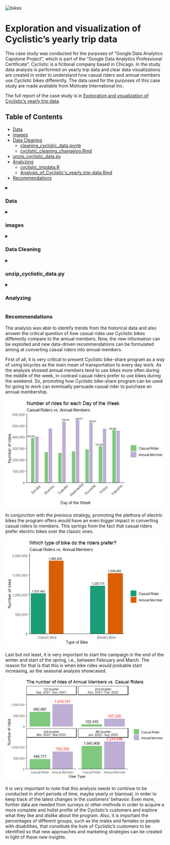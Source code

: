 <img src="https://drive.google.com/uc?export=view&id=1v3RuvyzkKfs1R-UMk6F5fwhNkvSqtPCt" alt="bikes" width="1000" height="625">

# Exploration and visualization of Cyclistic’s yearly trip data

This case study was conducted for the purposes of “Google Data Analytics Capstone Project”, which is part of the “Google Data Analytics Professional Certificate”. Cyclistic is a fictional company based in Chicago.  In the study data analysis is performed on yearly trip data and clear data visualizations are created in order to understand how casual riders and annual members use Cyclistic bikes differently. The data used for the purposes of this case study are made available from Motivate International Inc. 

The full report of the case study is in [Exploration and visualization of Cyclistic’s yearly trip data](https://sites.google.com/view/angelobombotasportfolio/my-projects/exploration-and-visualization-of-cyclistics-yearly-trip-data).

## Table of Contents

- [Data](#data)
- [images](#images)
- [Data Cleaning](#data-cleaning) 
  - [cleaning_cyclistic_data.ipynb](#cleaning_cyclistic_dataipynb)
  - [cyclistic_cleaning_changelog.Rmd](#cyclistic_cleaning_changelogrmd)
- [unzip_cyclistic_data.py](#unzip_cyclistic_datapy)
- [Analyzing](#analyzing)
  - [cyclistic_tripdata.R](#cyclistic_tripdatar)
  - [Analysis_of_Cyclistic's_yearly_trip-data.Rmd](#analysis_of_cyclistics_yearly_trip-datarmd)
- [Recommendations](#recommendations)

<details>
  <summary> <h3>Data</h3> </summary>

The Data folder contains the Cyclistic's yealy trip data from the SQL database. The data are cleaned and ready to use in the analysis process. They are zipped and stored in eleven different volumes.
  
</details>

<details>
  <summary> <h3>images</h3> </summary>

In the images folder they are stored .png files showing the queries from the SQL server used to clean the data. It, also, contains the figures which were produced from the analysis using the r programming language. The same figures can be created from the [cyclistic_tripdata.R](https://github.com/Angelo-Bobotas/Cyclistic_bike-share_analysis/blob/main/cyclistic_tripdata.R) and [Analysis_of_Cyclistic's_yearly_trip-data.Rmd](https://github.com/Angelo-Bobotas/Cyclistic_bike-share_analysis/blob/main/Analysis_of_Cyclistic's_yearly_trip-data.Rmd) files. In addition, there is an image file that was created using the Tableau application.

</details>

<details>
  <summary> <h3>Data Cleaning</h3> </summary>

<details>
<summary> <h4>cleaning_cyclistic_data.ipynb</h4> </summary>

The [cleaning_cyclistic_data.ipynb](https://github.com/Angelo-Bobotas/Cyclistic_bike-share_analysis/blob/main/cleaning_cyclistic_data.ipynb), notebook, explains the cleaning procedure that was followed. More specifically, it presents the SQL queries that were used in the SQL server, the reason behind each query and discusses the final results.
  

</details>

<details>
  <summary> <h4>cyclistic_cleaning_changelog.Rmd</h4> </summary>

[cyclistic_cleaning_changelog.Rmd](https://github.com/Angelo-Bobotas/Cyclistic_bike-share_analysis/blob/main/cyclistic_cleaning_changelog.Rmd) file contains the notable cleaning and manipulation of data. It logs all the steps taken from the initial raw data until the final clean dataset. 

</details>
  
</details>

<details>
  <summary> <h3>unzip_cyclistic_data.py</h3> </summary>

This is a small python script that can be used to extract the .csv file with the data from the zipped files stored in the Data folder.
  
</details>


<details>
  <summary> <h3>Analyzing</h3> </summary>

<details>
  <summary> <h4>cyclistic_tripdata.R</h4> </summary>

In the [cyclistic_tripdata.R](https://github.com/Angelo-Bobotas/Cyclistic_bike-share_analysis/blob/main/cyclistic_tripdata.R) file it is stored all the R code used for the analysis and visualization of the data. 
  
</details>

<details>
  <summary> <h4>Analysis_of_Cyclistic's_yearly_trip-data.Rmd</h4> </summary>

The same code can be found in the [Analysis_of_Cyclistic's_yearly_trip-data.Rmd](https://github.com/Angelo-Bobotas/Cyclistic_bike-share_analysis/blob/main/Analysis_of_Cyclistic's_yearly_trip-data.Rmd) but this .Rmd file discribes in more detail each step using the R Markdown syntax.
  
</details>
  
</details>

### Recommendations

The analysis was able to identify trends from the historical data and also answer the critical question of how casual rides use Cyclistic bikes differently compare to the annual members. Now, the new information can be exploited and new data-driven recommendations can be formulated aiming at converting casual riders into annual members.

First of all, it is very critical to present Cyclistic bike-share program as a way of using bicycles as the main mean of transportation to every day work. As the analysis showed annual members tend to use bikes more often during the middle of the week, in contrast casual riders prefer to use bikes during the weekend. So, promoting how Cyclistic bike-share program can be used for going to work can eventually persuade casual rider to purchase an annual membership.

![Number of rides by day of week](images/num_of_rides_by_day_of_week.png)

In conjunction with the previous strategy, promoting the plethora of electric bikes the program offers would have an even bigger impact in converting casual riders to members. This springs from the fact that casual riders prefer electric bikes over the classic ones.

![Number of rides by each type of bike](images/type_of_bike_used.png)

Last but not least, it is very important to start the campaign in the end of the winter and start of the spring, i.e., between February and March. The reason for that is that this is when bike rides would probable start increasing, as the seasonal analysis showcased.

![The seasonal numbers of rides](images/num_quarters_combined.png)

It is very important to note that this analysis needs to continue to be conducted in short periods of time, maybe yearly or biannual, in order to keep track of the latest changes in the customers’ behavior. Even more, further data are needed from surveys or other methods in order to acquire a more complete and holist profile of the Cyclistic’s customers and explore what they like and dislike about the program. Also, it is important the percentages of different groups, such as the males and females or people with disabilities, that constitute the hole of Cyclistic’s customers to be identified so that new approaches and marketing strategies can be created in light of these new insights.
